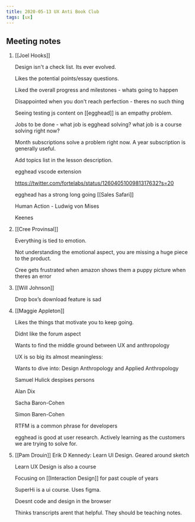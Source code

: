 ```yaml
---
title: 2020-05-13 UX Anti Book Club
tags: [ux]
---
```


## Meeting notes

1.  [[Joel Hooks]]

    Design isn't a check list. Its ever evolved.

    Likes the potential points/essay questions.

    Liked the overall progress and milestones - whats going to happen

    Disappointed when you don't reach perfection - theres no such thing

    Seeing testing js content on [[egghead]] is an empathy problem.

    Jobs to be done - what job is egghead solving? what job is a course solving right now?

    Month subscriptions solve a problem right now. A year subscription is generally useful.

    Add topics list in the lesson description.

    egghead vscode extension

    https://twitter.com/fortelabs/status/1260405100981317632?s=20

    egghead has a strong long going [[Sales Safari]]

    Human Action - Ludwig von Mises

    Keenes

2.  [[Cree Provinsal]]

    Everything is tied to emotion.

    Not understanding the emotional aspect, you are missing a huge piece to the product.

    Cree gets frustrated when amazon shows them a puppy picture when theres an error

3.  [[Will Johnson]]

    Drop box&rsquo;s download feature is sad

4.  [[Maggie Appleton]]

    Likes the things that motivate you to keep going.

    Didnt like the forum aspect

    Wants to find the middle ground between UX and anthropology

    UX is so big its almost meaningless:

    Wants to dive into: Design Anthropology and Applied Anthropology

    Samuel Hulick despises persons

    Alan Dix

    Sacha Baron-Cohen

    Simon Baren-Cohen

    RTFM is a common phrase for developers

    egghead is good at user research. Actively learning as the customers we are trying to solve for.

5.  [[Pam Drouin]]
    Erik D Kennedy: Learn UI Design. Geared around sketch

    Learn UX Design is also a course

    Focusing on [[Interaction Design]] for past couple of years

    SuperHi is a ui course. Uses figma.

    Doesnt code and design in the browser

    Thinks transcripts arent that helpful. They should be teaching notes.
